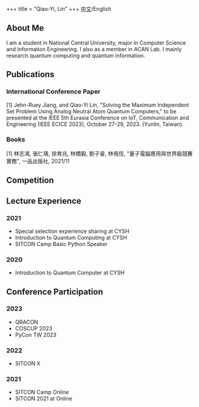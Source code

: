 +++
title = "Qiao-Yi, Lin"
+++
[中文](/)/English
## About Me
I am a student in National Central University, major in Computer Science and Information Engineering.
I also as a member in ACAN Lab. I mainly research quantum computing and quantum information.

## Publications

### International Conference Paper

[1] Jehn-Ruey Jiang, and Qiao-Yi Lin, "Solving the Maximum Independent Set Problem Using Analog Neutral Atom Quantum Computers,"
to be presented at the IEEE 5th Eurasia Conference on IoT, Communication and Engineering (IEEE ECICE 2023), October 27-29, 2023. (Yunlin, Taiwan).

### Books
[1] 林志鴻, 張仁瑀, 徐育兆, 林橋毅, 劉子睿, 林侑恆, "量子電腦應用與世界級競賽實務", 一品出版社, 2021/11 

## Competition



## Lecture Experience


### 2021
- Special selection experience sharing at CYSH
- Introduction to Quantum Computing at CYSH
- SITCON Camp Basic Python Speaker 
### 2020
- Introduction to Quantum Computer at CYSH

## Conference Participation

### 2023
- QRACON 
- COSCUP 2023
- PyCon TW 2023

### 2022
- SITCON X

### 2021

- SITCON Camp Online
- SITCON 2021 at Online


